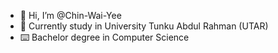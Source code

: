 - 👋 Hi, I’m @Chin-Wai-Yee
- 🏫 Currently study in University Tunku Abdul Rahman (UTAR)
- ⌨️ Bachelor degree in Computer Science

<!---
Chin-Wai-Yee/Chin-Wai-Yee is a ✨ special ✨ repository because its `README.md` (this file) appears on your GitHub profile.
You can click the Preview link to take a look at your changes.
--->
